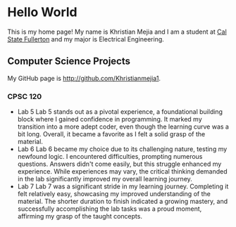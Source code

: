 # Hello World

This is my home page! My name is Khristian Mejia and I am a student at [Cal State Fullerton](http://www.fullerton.edu/) and my major is Electrical Engineering.

## Computer Science Projects

My GitHub page is http://github.com/Khristianmejia1.

### CPSC 120

* Lab 5
    Lab 5 stands out as a pivotal experience, a foundational building block where I gained confidence in programming. It marked my transition into a more adept coder, even though the learning curve was a bit long. Overall, it became a favorite as I felt a solid grasp of the material.
* Lab 6
    Lab 6 became my choice due to its challenging nature, testing my newfound logic. I encountered difficulties, prompting numerous questions. Answers didn't come easily, but this struggle enhanced my experience. While experiences may vary, the critical thinking demanded in the lab significantly improved my overall learning journey.
* Lab 7
    Lab 7 was a significant stride in my learning journey. Completing it felt relatively easy, showcasing my improved understanding of the material. The shorter duration to finish indicated a growing mastery, and successfully accomplishing the lab tasks was a proud moment, affirming my grasp of the taught concepts.